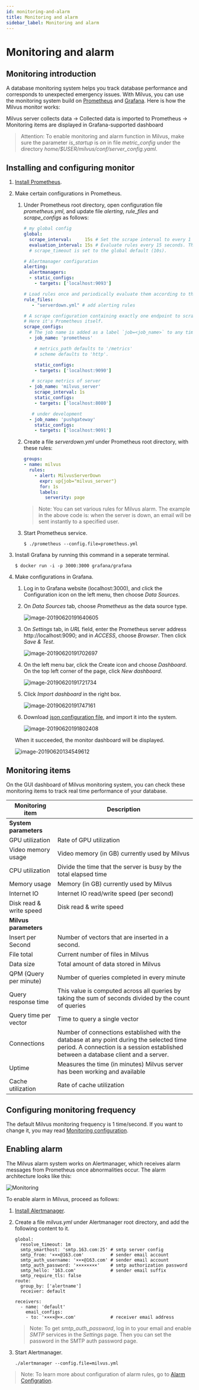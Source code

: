 ```yaml
---
id: monitoring-and-alarm
title: Monitoring and alarm
sidebar_label: Monitoring and alarm
---
```


# Monitoring and alarm

## Monitoring introduction
A database monitoring system helps you track database performance and corresponds to unexpected emergency issues. With Milvus, you can use the monitoring system build on [Prometheus](https://prometheus.io/) and [Grafana](https://grafana.com/). Here is how the Milvus monitor works:

Milvus server collects data -> Collected data is imported to Prometheus -> Monitoring items are displayed in Grafana-supported dashboard

> Attention: To enable monitoring and alarm function in Milvus, make sure the parameter *is_startup* is *on* in file *metric_config* under the directory *home/$USER/milvus/conf/server_config.yaml*.


## Installing and configuring monitor

1. [Install Prometheus](https://prometheus.io/download/#prometheus).

2. Make certain configurations in Prometheus.

   1) Under Prometheus root directory, open configuration file *prometheus.yml*, and update file *alerting*, *rule_files* and *scrape_configs* as follows:
   
      ```yaml
      # my global config
      global:
        scrape_interval:     15s # Set the scrape interval to every 1 seconds. Default is every 1 minute.
        evaluation_interval: 15s # Evaluate rules every 15 seconds. The default is every 1 minute.
        # scrape_timeout is set to the global default (10s).

      # Alertmanager configuration
      alerting:
        alertmanagers:
        - static_configs:
          - targets: ['localhost:9093']

      # Load rules once and periodically evaluate them according to the global 'evaluation_interval'.
      rule_files:
         - "serverdown.yml" # add alerting rules

      # A scrape configuration containing exactly one endpoint to scrape:
      # Here it's Prometheus itself.
      scrape_configs:
        # The job name is added as a label `job=<job_name>` to any timeseries scraped from this config.
        - job_name: 'prometheus'

          # metrics_path defaults to '/metrics'
          # scheme defaults to 'http'.

          static_configs:
          - targets: ['localhost:9090']

  	     # scrape metrics of server
        - job_name: 'milvus_server'
          scrape_interval: 1s
          static_configs:
          - targets: ['localhost:8080']

  	     # under development
        - job_name: 'pushgateway'
          static_configs:
          - targets: ['localhost:9091']
      ```

   2) Create a file *serverdown.yml* under Prometheus root directory, with these rules: 

      ```yaml
      groups:
      - name: milvus
        rules:
          - alert: MilvusServerDown
            expr: up{job="milvus_server"}
            for: 1s
            labels:
              serverity: page
      ```
      > Note: You can set various rules for Milvus alarm. The example in the above code is: when the server is down, an email will be sent instantly to a specified user. 

   3) Start Prometheus service.
      ```
      $ ./prometheus --config.file=prometheus.yml
      ```

3. Install Grafana by running this command in a seperate terminal.
   
      ```
      $ docker run -i -p 3000:3000 grafana/grafana
      ```
4. Make configurations in Grafana.

   1) Log in to Grafana website (localhost:3000), and click the Configuration icon on the left menu, then choose *Data Sources*.

   2) On *Data Sources* tab, choose *Prometheus* as the data source type.
   
      ![image-20190620191640605](assets/datasource.png)
   
   3) On *Settings* tab, in *URL* field, enter the Prometheus server address http://localhost:9090; and in *ACCESS*, choose *Browser*. Then click *Save & Test*.
   
      ![image-20190620191702697](assets/settings.png)
   
   4) On the left menu bar, click the Create icon and choose *Dashboard*. On the top left corner of the page, click *New dashboard*.

      ![image-20190620191721734](assets/newdashboard.png)
   
   5) Click *Import dashboard* in the right box.
   
      ![image-20190620191747161](assets/importdashboard.png)
   
   6) Download [json configuration file](assets/dashboard.json), and import it into the system.
   
      ![image-20190620191802408](assets/importjson.png)

   When it succeeded, the monitor dashboard will be displayed.
   
   ![image-20190620134549612](assets/prometheus.png)


## Monitoring items
On the GUI dashboard of Milvus monitoring system, you can check these monitoring items to track real time performance of your database.


|    Monitoring item       |      Description                       |
|----------------|----------------------------------|
| **System parameters**    |                                  |
| GPU utilization     |   Rate of GPU utilization          |
| Video memory usage      |   Video memory (in GB) currently used by Milvus                  |
| CPU utilization      |     Divide the time that the server is busy by the total elapsed time                 |
| Memory usage      |     Memory (in GB) currently used by Milvus                   |
| Internet IO          |    Internet IO read/write speed (per second)          |
| Disk read & write speed     |    Disk read & write speed                   |
| **Milvus parameters**  |                                  |
| Insert per Second     |     Number of vectors that are inserted in a second.    |
| File total     |       Current number of files in Milvus      |
| Data size       | Total amount of data stored in Milvus                 |
| QPM (Query per minute)    |  Number of queries completed in every minute          |
| Query response time     | This value is computed across all queries by taking the sum of seconds divided by the count of queries |
| Query time per vector  |   Time to query a single vector       |
| Connections         |  Number of connections established with the database at any point during the selected time period. A connection is a session established between a database client and a server.   |
| Uptime        |   Measures the time (in minutes) Milvus server has been working and available   |
| Cache utilization  |    Rate of cache utilization                  |

## Configuring monitoring frequency
The default Milvus monitoring frequency is 1 time/second. If you want to change it, you may read [Monitoring configuration](https://prometheus.io/docs/prometheus/latest/configuration/configuration/).


## Enabling alarm
The Milvus alarm system works on Alertmanager, which receives alarm messages from Prometheus once abnormalities occur. The alarm architecture looks like this: 

![Monitoring](assets/Monitoring.png)

To enable alarm in Milvus, proceed as follows:

   1) [Install Alertmanager](https://prometheus.io/download/#alertmanager).

   2) Create a file *milvus.yml* under Alertmanager root directory, and add the following content to it.

      ```
      global:
        resolve_timeout: 1m
        smtp_smarthost: 'smtp.163.com:25' # smtp server config
        smtp_from: '×××@163.com'          # sender email account
        smtp_auth_username: '×××@163.com' # sender email account
        smtp_auth_password: '××××××××'    # smtp authorization password
        smtp_hello: '163.com'             # sender email suffix
        smtp_require_tls: false
      route:
        group_by: ['alertname']
        receiver: default
    
      receivers:
        - name: 'default'
          email_configs:
          - to: '××××@××.com'             # receiver email address
      ```
      
      > Note: To get *smtp_auth_password*, log in to your email and enable *SMTP* services in the *Settings* page. Then you can set the password in the SMTP auth password page.

   2) Start Alertmanager.

      ```
      ./alertmanager --config.file=milvus.yml
      ```
> Note: To learn more about configuration of alarm rules, go to [Alarm Configration](https://prometheus.io/docs/alerting/configuration/#configuration-file).

